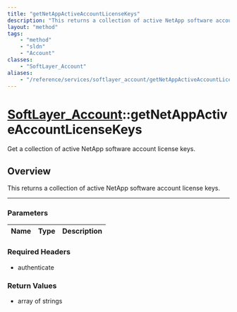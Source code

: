 ```yaml
---
title: "getNetAppActiveAccountLicenseKeys"
description: "This returns a collection of active NetApp software account license keys."
layout: "method"
tags:
    - "method"
    - "sldn"
    - "Account"
classes:
    - "SoftLayer_Account"
aliases:
    - "/reference/services/softlayer_account/getNetAppActiveAccountLicenseKeys"
---
```

# [SoftLayer_Account](/reference/services/SoftLayer_Account)::getNetAppActiveAccountLicenseKeys

Get a collection of active NetApp software account license keys.


## Overview 
This returns a collection of active NetApp software account license keys.

-----

### Parameters 
|Name | Type | Description |
| --- | --- | --- |


### Required Headers
* authenticate


### Return Values
* array of strings




